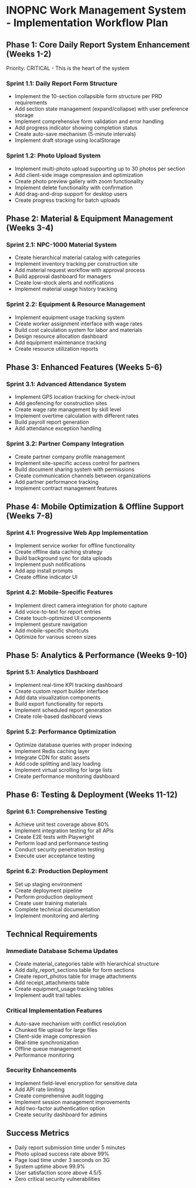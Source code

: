 # INOPNC Work Management System - Implementation Workflow Plan

## Phase 1: Core Daily Report System Enhancement (Weeks 1-2)
Priority: CRITICAL - This is the heart of the system

### Sprint 1.1: Daily Report Form Structure
- Implement the 10-section collapsible form structure per PRD requirements
- Add section state management (expand/collapse) with user preference storage
- Implement comprehensive form validation and error handling
- Add progress indicator showing completion status
- Create auto-save mechanism (5-minute intervals)
- Implement draft storage using localStorage

### Sprint 1.2: Photo Upload System
- Implement multi-photo upload supporting up to 30 photos per section
- Add client-side image compression and optimization
- Create photo preview gallery with zoom functionality
- Implement delete functionality with confirmation
- Add drag-and-drop support for desktop users
- Create progress tracking for batch uploads

## Phase 2: Material & Equipment Management (Weeks 3-4)

### Sprint 2.1: NPC-1000 Material System
- Create hierarchical material catalog with categories
- Implement inventory tracking per construction site
- Add material request workflow with approval process
- Build approval dashboard for managers
- Create low-stock alerts and notifications
- Implement material usage history tracking

### Sprint 2.2: Equipment & Resource Management
- Implement equipment usage tracking system
- Create worker assignment interface with wage rates
- Build cost calculation system for labor and materials
- Design resource allocation dashboard
- Add equipment maintenance tracking
- Create resource utilization reports

## Phase 3: Enhanced Features (Weeks 5-6)

### Sprint 3.1: Advanced Attendance System
- Implement GPS location tracking for check-in/out
- Add geofencing for construction sites
- Create wage rate management by skill level
- Implement overtime calculation with different rates
- Build payroll report generation
- Add attendance exception handling

### Sprint 3.2: Partner Company Integration
- Create partner company profile management
- Implement site-specific access control for partners
- Build document sharing system with permissions
- Create communication channels between organizations
- Add partner performance tracking
- Implement contract management features

## Phase 4: Mobile Optimization & Offline Support (Weeks 7-8)

### Sprint 4.1: Progressive Web App Implementation
- Implement service worker for offline functionality
- Create offline data caching strategy
- Build background sync for data uploads
- Implement push notifications
- Add app install prompts
- Create offline indicator UI

### Sprint 4.2: Mobile-Specific Features
- Implement direct camera integration for photo capture
- Add voice-to-text for report entries
- Create touch-optimized UI components
- Implement gesture navigation
- Add mobile-specific shortcuts
- Optimize for various screen sizes

## Phase 5: Analytics & Performance (Weeks 9-10)

### Sprint 5.1: Analytics Dashboard
- Implement real-time KPI tracking dashboard
- Create custom report builder interface
- Add data visualization components
- Build export functionality for reports
- Implement scheduled report generation
- Create role-based dashboard views

### Sprint 5.2: Performance Optimization
- Optimize database queries with proper indexing
- Implement Redis caching layer
- Integrate CDN for static assets
- Add code splitting and lazy loading
- Implement virtual scrolling for large lists
- Create performance monitoring dashboard

## Phase 6: Testing & Deployment (Weeks 11-12)

### Sprint 6.1: Comprehensive Testing
- Achieve unit test coverage above 80%
- Implement integration testing for all APIs
- Create E2E tests with Playwright
- Perform load and performance testing
- Conduct security penetration testing
- Execute user acceptance testing

### Sprint 6.2: Production Deployment
- Set up staging environment
- Create deployment pipeline
- Perform production deployment
- Create user training materials
- Complete technical documentation
- Implement monitoring and alerting

## Technical Requirements

### Immediate Database Schema Updates
- Create material_categories table with hierarchical structure
- Add daily_report_sections table for form sections
- Create report_photos table for image attachments
- Add receipt_attachments table
- Create equipment_usage tracking tables
- Implement audit trail tables

### Critical Implementation Features
- Auto-save mechanism with conflict resolution
- Chunked file upload for large files
- Client-side image compression
- Real-time synchronization
- Offline queue management
- Performance monitoring

### Security Enhancements
- Implement field-level encryption for sensitive data
- Add API rate limiting
- Create comprehensive audit logging
- Implement session management improvements
- Add two-factor authentication option
- Create security dashboard for admins

## Success Metrics
- Daily report submission time under 5 minutes
- Photo upload success rate above 99%
- Page load time under 3 seconds on 3G
- System uptime above 99.9%
- User satisfaction score above 4.5/5
- Zero critical security vulnerabilities